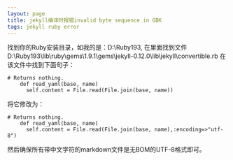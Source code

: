 ```yaml
---
layout: page
title: jekyll编译时报错invalid byte sequence in GBK
tags: jekyll ruby error
---
```


找到你的Ruby安装目录，如我的是：D:\Ruby193, 在里面找到文件D:\Ruby193\lib\ruby\gems\1.9.1\gems\jekyll-0.12.0\lib\jekyll\convertible.rb
在该文件中找到下面句子：

    # Returns nothing.
        def read_yaml(base, name)
          self.content = File.read(File.join(base, name))
      
将它修改为：

    # Returns nothing.
        def read_yaml(base, name)
          self.content = File.read(File.join(base, name),:encoding=>"utf-8")
      
然后确保所有带中文字符的markdown文件是无BOM的UTF-8格式即可。
